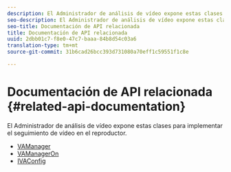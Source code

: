 ```yaml
---
description: El Administrador de análisis de vídeo expone estas clases para implementar el seguimiento de vídeo en el reproductor.
seo-description: El Administrador de análisis de vídeo expone estas clases para implementar el seguimiento de vídeo en el reproductor.
seo-title: Documentación de API relacionada
title: Documentación de API relacionada
uuid: 2dbb01c7-f8e0-47c7-baaa-84b8d54c03a6
translation-type: tm+mt
source-git-commit: 31b6cad26bcc393d731080a70eff1c59551f1c8e

---
```



# Documentación de API relacionada {#related-api-documentation}

El Administrador de análisis de vídeo expone estas clases para implementar el seguimiento de vídeo en el reproductor.

* [VAManager](https://help.adobe.com/en_US/primetime/api/reference_implementation/android/javadoc/com/adobe/primetime/reference/manager/VAManager.html)
* [VAManagerOn](https://help.adobe.com/en_US/primetime/api/reference_implementation/android/javadoc/com/adobe/primetime/reference/manager/VAManagerOn.html)
* [IVAConfig](https://help.adobe.com/en_US/primetime/api/reference_implementation/android/javadoc/com/adobe/primetime/reference/config/IVAConfig.html)